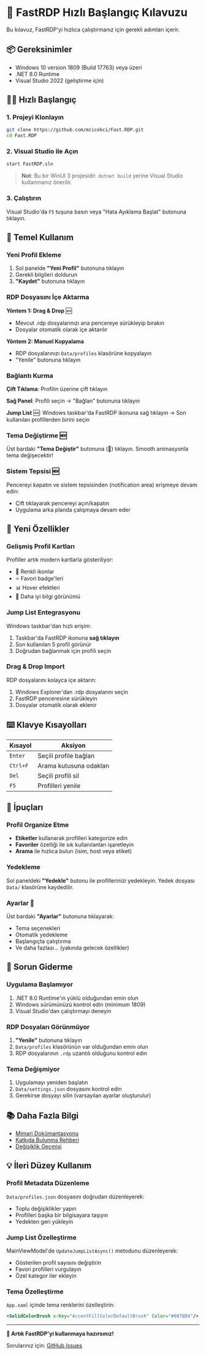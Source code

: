 # 🚀 FastRDP Hızlı Başlangıç Kılavuzu

Bu kılavuz, FastRDP'yi hızlıca çalıştırmanız için gerekli adımları içerir.

## 📦 Gereksinimler

- Windows 10 version 1809 (Build 17763) veya üzeri
- .NET 8.0 Runtime
- Visual Studio 2022 (geliştirme için)

## 🏃‍♂️ Hızlı Başlangıç

### 1. Projeyi Klonlayın

```bash
git clone https://github.com/mcicekci/Fast.RDP.git
cd Fast.RDP
```

### 2. Visual Studio ile Açın

```bash
start FastRDP.sln
```

> **Not**: Bu bir WinUI 3 projesidir. `dotnet build` yerine Visual Studio kullanmanız önerilir.

### 3. Çalıştırın

Visual Studio'da `F5` tuşuna basın veya "Hata Ayıklama Başlat" butonuna tıklayın.

## 🎯 Temel Kullanım

### Yeni Profil Ekleme

1. Sol panelde **"Yeni Profil"** butonuna tıklayın
2. Gerekli bilgileri doldurun
3. **"Kaydet"** butonuna tıklayın

### RDP Dosyasını İçe Aktarma

**Yöntem 1: Drag & Drop** 🆕
- Mevcut .rdp dosyalarınızı ana pencereye sürükleyip bırakın
- Dosyalar otomatik olarak içe aktarılır

**Yöntem 2: Manuel Kopyalama**
- RDP dosyalarınızı `Data/profiles` klasörüne kopyalayın
- "Yenile" butonuna tıklayın

### Bağlantı Kurma

**Çift Tıklama**: Profilin üzerine çift tıklayın

**Sağ Panel**: Profili seçin → "Bağlan" butonuna tıklayın

**Jump List** 🆕: Windows taskbar'da FastRDP ikonuna sağ tıklayın → Son kullanılan profillerden birini seçin

### Tema Değiştirme 🆕

Üst bardaki **"Tema Değiştir"** butonuna (🌙) tıklayın. Smooth animasyonla tema değişecektir!

### Sistem Tepsisi 🆕

Pencereyi kapatın ve sistem tepsisinden (notification area) erişmeye devam edin:
- Çift tıklayarak pencereyi açın/kapatın
- Uygulama arka planda çalışmaya devam eder

## 🎨 Yeni Özellikler

### Gelişmiş Profil Kartları

Profiller artık modern kartlarla gösteriliyor:
- 🎨 Renkli ikonlar
- ⭐ Favori badge'leri
- 📊 Hover efektleri
- 📝 Daha iyi bilgi görünümü

### Jump List Entegrasyonu

Windows taskbar'dan hızlı erişim:
1. Taskbar'da FastRDP ikonuna **sağ tıklayın**
2. Son kullanılan 5 profil görünür
3. Doğrudan bağlanmak için profili seçin

### Drag & Drop Import

RDP dosyalarını kolayca içe aktarın:
1. Windows Explorer'dan .rdp dosyalarını seçin
2. FastRDP penceresine sürükleyin
3. Dosyalar otomatik olarak eklenir

## ⌨️ Klavye Kısayolları

| Kısayol | Aksiyon |
|---------|---------|
| `Enter` | Seçili profile bağlan |
| `Ctrl+F` | Arama kutusuna odaklan |
| `Del` | Seçili profili sil |
| `F5` | Profilleri yenile |

## 🔧 İpuçları

### Profil Organize Etme

- **Etiketler** kullanarak profilleri kategorize edin
- **Favoriler** özelliği ile sık kullanılanları işaretleyin
- **Arama** ile hızlıca bulun (isim, host veya etiket)

### Yedekleme

Sol paneldeki **"Yedekle"** butonu ile profillerinizi yedekleyin. Yedek dosyası `Data/` klasörüne kaydedilir.

### Ayarlar 🚧

Üst bardaki **"Ayarlar"** butonuna tıklayarak:
- Tema seçenekleri
- Otomatik yedekleme
- Başlangıçta çalıştırma
- Ve daha fazlası... (yakında gelecek özellikler)

## 🐛 Sorun Giderme

### Uygulama Başlamıyor

1. .NET 8.0 Runtime'ın yüklü olduğundan emin olun
2. Windows sürümünüzü kontrol edin (minimum 1809)
3. Visual Studio'dan çalıştırmayı deneyin

### RDP Dosyaları Görünmüyor

1. **"Yenile"** butonuna tıklayın
2. `Data/profiles` klasörünün var olduğundan emin olun
3. RDP dosyalarının `.rdp` uzantılı olduğunu kontrol edin

### Tema Değişmiyor

1. Uygulamayı yeniden başlatın
2. `Data/settings.json` dosyasını kontrol edin
3. Gerekirse dosyayı silin (varsayılan ayarlar oluşturulur)

## 📚 Daha Fazla Bilgi

- [Mimari Dokümantasyonu](ARCHITECTURE.md)
- [Katkıda Bulunma Rehberi](CONTRIBUTING.md)
- [Değişiklik Geçmişi](CHANGELOG.md)

## 💡 İleri Düzey Kullanım

### Profil Metadata Düzenleme

`Data/profiles.json` dosyasını doğrudan düzenleyerek:
- Toplu değişiklikler yapın
- Profilleri başka bir bilgisayara taşıyın
- Yedekten geri yükleyin

### Jump List Özelleştirme

MainViewModel'de `UpdateJumpListAsync()` metodunu düzenleyerek:
- Gösterilen profil sayısını değiştirin
- Favori profilleri vurgulayın
- Özel kategor iler ekleyin

### Tema Özelleştirme

`App.xaml` içinde tema renklerini özelleştirin:
```xml
<SolidColorBrush x:Key="AccentFillColorDefaultBrush" Color="#0078D4"/>
```

---

**🎉 Artık FastRDP'yi kullanmaya hazırsınız!**

Sorularınız için: [GitHub Issues](https://github.com/mcicekci/Fast.RDP/issues)
